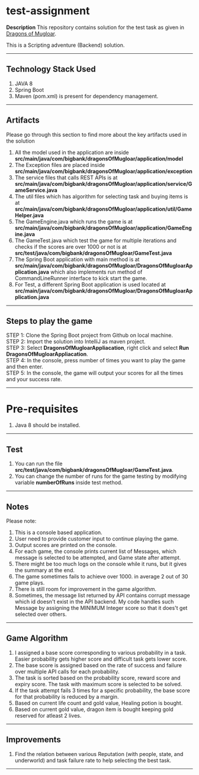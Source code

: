 # test-assignment
**Description**
This repository contains solution for the test task as given in [Dragons of Mugloar](http://www.dragonsofmugloar.com).  

This is a Scripting adventure (Backend) solution. 

---

## Technology Stack Used
1. JAVA 8
2. Spring Boot
4. Maven (pom.xml) is present for dependency management.

---

## Artifacts
Please go through this section to find more about the key artifacts used in the solution

1. All the model used in the application are inside **src/main/java/com/bigbank/dragonsOfMugloar/application/model**
2. The Exception files are placed inside **src/main/java/com/bigbank/dragonsOfMugloar/application/exception**  
3. The service files that calls REST APIs is at **src/main/java/com/bigbank/dragonsOfMugloar/application/service/GameService.java**  
4. The util files which has algorithm for selecting task and buying items is at **src/main/java/com/bigbank/dragonsOfMugloar/application/util/GameHelper.java**  
5. The GameEngine.java which runs the game is at **src/main/java/com/bigbank/dragonsOfMugloar/application/GameEngine.java**  
5. The GameTest.java which test the game for multiple iterations and checks if the scores are over 1000 or not is at **src/test/java/com/bigbank/dragonsOfMugloar/GameTest.java**  
6. The Spring Boot application with main method is at **src/main/java/com/bigbank/dragonsOfMugloar/DragonsOfMugloarApplication.java** which also implements run method of CommandLineRunner interface to kick start the game.  
7. For Test, a different Spring Boot application is used located at **src/main/java/com/bigbank/dragonsOfMugloar/DragonsOfMugloarApplication.java**  

---

## Steps to play the game
STEP 1: Clone the Spring Boot project from Github on local machine.  
STEP 2: Import the solution into IntelliJ as maven project.  
STEP 3: Select **DragonsOfMugloarAppliacation**, right click and select **Run DragonsOfMugloarAppliacation**.  
STEP 4: In the console, press number of times you want to play the game and then enter.  
STEP 5: In the console, the game will output your scores for all the times and your success rate. 



---

# Pre-requisites
1. Java 8 should be installed.

---

## Test
1. You can run the file **src/test/java/com/bigbank/dragonsOfMugloar/GameTest.java**.  
2. You can change the number of runs for the game testing by modifying variable **numberOfRuns** inside test method.  

---

## Notes
Please note:

1. This is a console based application.  
2. User need to provide customer input to continue playing the game.  
3. Output scores are printed on the console.  
4. For each game, the console prints current list of Messages, which message is selected to be attempted, and Game state after attempt.  
5. There might be too much logs on the console while it runs, but it gives the summary at the end.  
6. The game sometimes fails to achieve over 1000. in average 2 out of 30 game plays.  
7. There is still room for improvement in the game algorithm.  
8. Sometimes, the message list returned by API contains corrupt message which id doesn't exist in the API backend. My code handles such Message by assigning the MINIMUM Integer score so that it does't get selected over others.  

---

## Game Algorithm

1. I assigned a base score corresponding to various probability in a task. Easier probability gets higher score and difficult task gets lower score.  
2. The base score is assigned based on the rate of success and failure over multiple API calls for each probability.  
3. The task is sorted based on the probability score, reward score and expiry score. The task with maximum score is selected to be solved.    
4. If the task attempt fails 3 times for a specific probability, the base score for that probability is reduced by a margin.  
5. Based on current life count and gold value, Healing potion is bought.  
6. Based on current gold value, dragon item is bought keeping gold reserved for atleast 2 lives.  


---

## Improvements

1. Find the relation between various Reputation (with people, state, and underworld) and task failure rate to help
selecting the best task.  


---